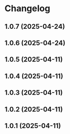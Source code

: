 # Changelog

## 1.0.7 (2025-04-24)

## 1.0.6 (2025-04-24)

## 1.0.5 (2025-04-11)

## 1.0.4 (2025-04-11)

## 1.0.3 (2025-04-11)

## 1.0.2 (2025-04-11)

## 1.0.1 (2025-04-11)
